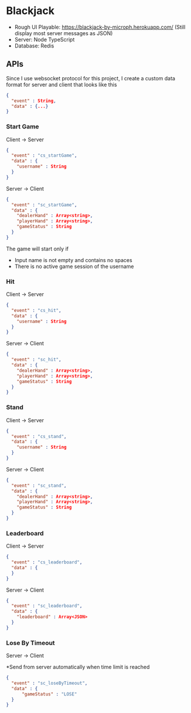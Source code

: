 # Blackjack

- Rough UI Playable: https://blackjack-by-microph.herokuapp.com/ (Still display most server messages as JSON)
- Server: Node TypeScript
- Database: Redis
  
## APIs<br/>
Since I use websocket protocol for this project, I create a custom data format for server and client that looks like this
```json
{
  "event" : String,
  "data" : {...}
}
```

### Start Game<br/>

Client -> Server<br/>
```json
{
  "event" : "cs_startGame",
  "data" : {
    "username" : String
  }
}
```
Server -> Client
```json
{
  "event" : "sc_startGame",
  "data" : {
    "dealerHand" : Array<string>,
    "playerHand" : Array<string>,
    "gameStatus" : String
  }
}
```
The game will start only if
- Input name is not empty and contains no spaces
- There is no active game session of the username

### Hit<br/>

Client -> Server
```json
{
  "event" : "cs_hit",
  "data" : {
    "username" : String
  }
}
```
Server -> Client
```json
{
  "event" : "sc_hit",
  "data" : {
    "dealerHand" : Array<string>,
    "playerHand" : Array<string>,
    "gameStatus" : String
  }
}
```

### Stand<br/>

Client -> Server
```json
{
  "event" : "cs_stand",
  "data" : {
    "username" : String
  }
}
``` 
Server -> Client
```json
{
  "event" : "sc_stand",
  "data" : {
    "dealerHand" : Array<string>,
    "playerHand" : Array<string>,
    "gameStatus" : String
  }
}
```
 
### Leaderboard<br/>

Client -> Server
```json
{
  "event" : "cs_leaderboard",
  "data" : {
  }
}
```
Server -> Client
```json
{
  "event" : "sc_leaderboard",
  "data" : {
    "leaderboard" : Array<JSON>
  }
}
```
### Lose By Timeout<br/>

Server -> Client<br/>

*Send from server automatically when time limit is reached
```json
{
  "event" : "sc_loseByTimeout",
  "data" : {
      "gameStatus" : "LOSE"
  }
}
```

